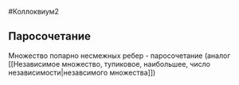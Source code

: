 #Коллоквиум2 
## Паросочетание
Множество попарно несмежных ребер - паросочетание (аналог [[Независимое множество, тупиковое, наибольшее, число независимости|незавсимого множества]])

